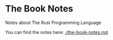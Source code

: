# The Book Notes
Notes about The Rust Programming Language

You can find the notes here: [./the-book-notes.md](./the-book-notes.md)
